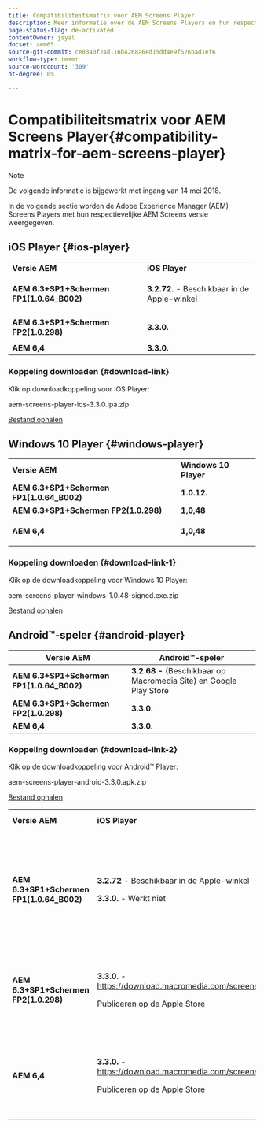 ```yaml
---
title: Compatibiliteitsmatrix voor AEM Screens Player
description: Meer informatie over de AEM Screens Players en hun respectieve versie van AEM Screens.
page-status-flag: de-activated
contentOwner: jsyal
docset: aem65
source-git-commit: ce8340f24d116b4268a6ed15dd4e9f626bad1ef6
workflow-type: tm+mt
source-wordcount: '309'
ht-degree: 0%

---
```



# Compatibiliteitsmatrix voor AEM Screens Player{#compatibility-matrix-for-aem-screens-player}

>[!NOTE]
>
>De volgende informatie is bijgewerkt met ingang van 14 mei 2018.

In de volgende sectie worden de Adobe Experience Manager (AEM) Screens Players met hun respectievelijke AEM Screens versie weergegeven.

## iOS Player {#ios-player}

<table>
 <tbody>
  <tr>
   <td><strong>Versie AEM</strong></td> 
   <td><strong>iOS Player</strong></td> 
  </tr>
  <tr>
   <td><strong>AEM 6.3+SP1+Schermen FP1(1.0.64_B002)</strong></td> 
   <td><p><strong>3.2.72.</strong> - Beschikbaar in de Apple-winkel</p> <p> </p> </td> 
  </tr>
  <tr>
   <td><strong><strong>AEM 6.3+SP1+Schermen FP2(1.0.298)</strong></strong></td> 
   <td><p><strong>3.3.0.</strong> </p> <p> </p> </td> 
  </tr>
  <tr>
   <td><strong>AEM 6,4</strong></td> 
   <td><strong>3.3.0.</strong> </td> 
  </tr>
 </tbody>
</table>

### Koppeling downloaden {#download-link}

Klik op downloadkoppeling voor iOS Player:

aem-screens-player-ios-3.3.0.ipa.zip

[Bestand ophalen](assets/aem-screens-player-ios-330ipa.zip)

## Windows 10 Player {#windows-player}

<table>
 <tbody>
  <tr>
   <td><strong>Versie AEM</strong></td> 
   <td><strong>Windows 10 Player</strong></td> 
  </tr>
  <tr>
   <td><strong>AEM 6.3+SP1+Schermen FP1(1.0.64_B002)</strong></td> 
   <td><strong>1.0.12.</strong><br /> </td> 
  </tr>
  <tr>
   <td><strong><strong>AEM 6.3+SP1+Schermen FP2(1.0.298)</strong></strong></td> 
   <td><strong>1,0,48 </strong></td> 
  </tr>
  <tr>
   <td><strong>AEM 6,4</strong></td> 
   <td><p><strong>1,0,48 </strong></p> </td> 
  </tr>
 </tbody>
</table>

### Koppeling downloaden {#download-link-1}

Klik op de downloadkoppeling voor Windows 10 Player:

aem-screens-player-windows-1.0.48-signed.exe.zip

[Bestand ophalen](assets/aem-screens-player-windows-1048-signedexe.zip)

## Android™-speler {#android-player}

| **Versie AEM** | **Android™-speler** |
|---|---|
| **AEM 6.3+SP1+Schermen FP1(1.0.64_B002)** | **3.2.68 -** (Beschikbaar op Macromedia Site) en Google Play Store |
| **AEM 6.3+SP1+Schermen FP2(1.0.298)** | **3.3.0.** |
| **AEM 6,4** | **3.3.0.** |

### Koppeling downloaden {#download-link-2}

Klik op de downloadkoppeling voor Android™ Player:

aem-screens-player-android-3.3.0.apk.zip

[Bestand ophalen](assets/aem-screens-player-android-330apk.zip)

<table>
 <tbody>
  <tr>
   <td><strong>Versie AEM</strong></td> 
   <td><strong>iOS Player</strong></td> 
   <td><strong>Windows 10 Player</strong></td> 
   <td><strong>Chrome OS Player</strong><br /> </td> 
   <td><strong>Android™-speler</strong></td> 
  </tr>
  <tr>
   <td><strong>AEM 6.3+SP1+Schermen FP1(1.0.64_B002)</strong></td> 
   <td><p><strong>3.2.72 - </strong>Beschikbaar in de Apple-winkel</p> <p><strong>3.3.0.</strong> - Werkt niet</p> <p> </p> </td> 
   <td><strong>1.0.12.</strong> - (Beschikbaar op Macromedia)</td> 
   <td><p><strong>1.0.30 -</strong> Beschikbaar in de Chrome Store.</p> <p>Niet ondersteund met Feature Pack 1</p> </td> 
   <td><strong>3.2.68 -</strong> (Beschikbaar op Macromedia Site) en Google Play Store</td> 
  </tr>
  <tr>
   <td><strong><strong>AEM 6.3+SP1+Schermen FP2(1.0.298)</strong></strong></td> 
   <td><p><strong>3.3.0.</strong> - <a href="https://download.macromedia.com/screens/">https://download.macromedia.com/screens/</a></p> <p>Publiceren op de Apple Store</p> <p> </p> </td> 
   <td><strong>1.0.48 -</strong> <a href="https://download.macromedia.com/screens/">https://download.macromedia.com/screens/</a></td> 
   <td><p><strong>1.0.42 - </strong></p> <p>Te publiceren in de Chrome Store</p> </td> 
   <td><strong>3.3.0 - </strong><a href="https://download.macromedia.com/screens/">https://download.macromedia.com/screens/</a></td> 
  </tr>
  <tr>
   <td><strong>AEM 6,4</strong></td> 
   <td><p><strong>3.3.0.</strong> - <a href="https://download.macromedia.com/screens/">https://download.macromedia.com/screens/</a></p> <p>Publiceren op de Apple Store</p> </td> 
   <td><p><strong>1.0.48 -</strong><br /> </p> <p><a href="https://download.macromedia.com/screens/">https://download.macromedia.com/screens/</a></p> </td> 
   <td><p><strong>1.0.42 - </strong></p> <p>Te publiceren in de Chrome Store</p> </td> 
   <td><strong>3.3.0 - </strong><a href="https://download.macromedia.com/screens/">https://download.macromedia.com/screens/</a></td> 
  </tr>
 </tbody>
</table>

